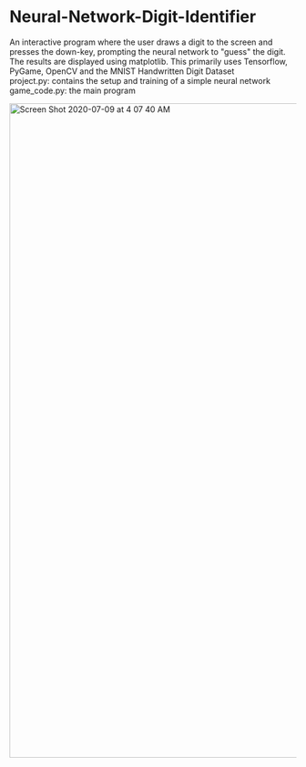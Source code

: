 # Neural-Network-Digit-Identifier
An interactive program where the user draws a digit to the screen and presses the down-key, prompting the neural network to "guess" the digit. The results are displayed using matplotlib. This primarily uses Tensorflow, PyGame, OpenCV and the MNIST Handwritten Digit Dataset \
project.py: contains the setup and training of a simple neural network \
game_code.py: the main program

<img width="1148" alt="Screen Shot 2020-07-09 at 4 07 40 AM" src="https://user-images.githubusercontent.com/64752194/86982035-b5126b00-c1a1-11ea-9eb8-209c60d79ab5.png">

